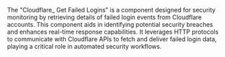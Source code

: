 The "Cloudflare_ Get Failed Logins" is a component designed for security monitoring by retrieving details of failed login events from Cloudflare accounts. This component aids in identifying potential security breaches and enhances real-time response capabilities. It leverages HTTP protocols to communicate with Cloudflare APIs to fetch and deliver failed login data, playing a critical role in automated security workflows.
